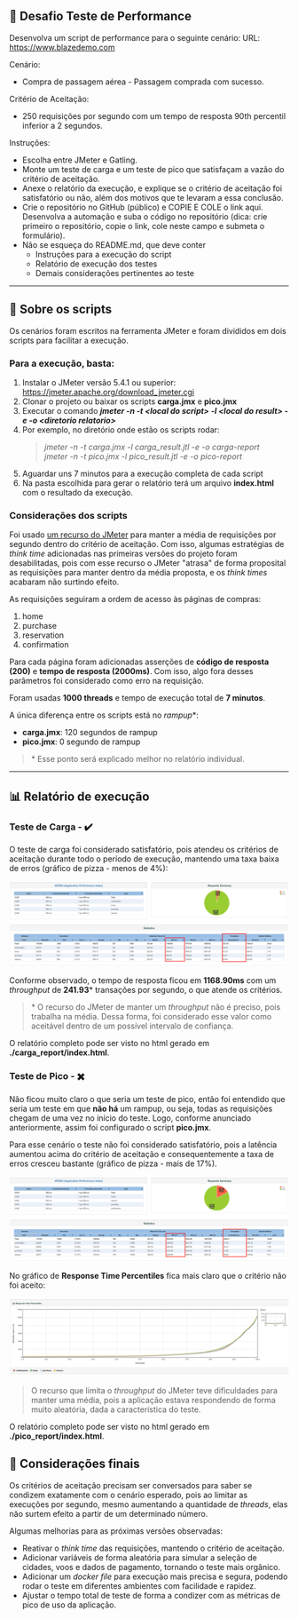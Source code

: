 ## :book: Desafio Teste de Performance

Desenvolva um script de performance para o seguinte cenário:
URL: https://www.blazedemo.com

Cenário:

- Compra de passagem aérea - Passagem comprada com sucesso.

Critério de Aceitação:

- 250 requisições por segundo com um tempo de resposta 90th percentil inferior a 2 segundos.

Instruções:

- Escolha entre JMeter e Gatling.
- Monte um teste de carga e um teste de pico que satisfaçam a vazão do critério de aceitação.
- Anexe o relatório da execução, e explique se o critério de aceitação foi satisfatório ou não, além dos motivos que te levaram a essa conclusão.
- Crie o repositório no GitHub (público) e COPIE E COLE o link aqui. Desenvolva a automação e suba o código no repositório (dica: crie primeiro o repositório, copie o link, cole neste campo e submeta o formulário).
- Não se esqueça do README.md, que deve conter
  - Instruções para a execução do script
  - Relatório de execução dos testes
  - Demais considerações pertinentes ao teste

---

## :microscope: Sobre os scripts

Os cenários foram escritos na ferramenta JMeter e foram divididos em dois scripts para facilitar a execução.

### Para a execução, basta:

1. Instalar o JMeter versão 5.4.1 ou superior: https://jmeter.apache.org/download_jmeter.cgi
1. Clonar o projeto ou baixar os scripts **carga.jmx** e **pico.jmx**
1. Executar o comando _**jmeter -n -t \<local do script> -l \<local do result> -e -o \<diretorio relatorio>**_
1. Por exemplo, no diretório onde estão os scripts rodar:
   > _jmeter -n -t carga.jmx -l carga_result.jtl -e -o carga-report_\
   > _jmeter -n -t pico.jmx -l pico_result.jtl -e -o pico-report_
1. Aguardar uns 7 minutos para a execução completa de cada script
1. Na pasta escolhida para gerar o relatório terá um arquivo **index.html** com o resultado da execução.

### Considerações dos scripts

Foi usado [um recurso do JMeter](https://jmeter.apache.org/api/org/apache/jmeter/timers/ConstantThroughputTimer.html) para manter a média de requisições por segundo dentro do critério de aceitação. Com isso, algumas estratégias de _think time_ adicionadas nas primeiras versões do projeto foram desabilitadas, pois com esse recurso o JMeter "atrasa" de forma proposital as requisições para manter dentro da média proposta, e os _think times_ acabaram não surtindo efeito.

As requisições seguiram a ordem de acesso às páginas de compras:

1. home
1. purchase
1. reservation
1. confirmation

Para cada página foram adicionadas asserções de **código de resposta (200)** e **tempo de resposta (2000ms)**. Com isso, algo fora desses parâmetros foi considerado como erro na requisição.

Foram usadas **1000 threads** e tempo de execução total de **7 minutos**.

A única diferença entre os scripts está no _rampup_\*:

- **carga.jmx**: 120 segundos de rampup
- **pico.jmx**: 0 segundo de rampup

> \* Esse ponto será explicado melhor no relatório individual.

---

## :bar_chart: Relatório de execução

### Teste de Carga - :heavy_check_mark:

O teste de carga foi considerado satisfatório, pois atendeu os critérios de aceitação durante todo o período de execução, mantendo uma taxa baixa de erros (gráfico de pizza - menos de 4%):

![carga](img/carga.png)

Conforme observado, o tempo de resposta ficou em **1168.90ms** com um _throughput_ de **241.93**\* transações por segundo, o que atende os critérios.

> \* O recurso do JMeter de manter um _throughput_ não é preciso, pois trabalha na média. Dessa forma, foi considerado esse valor como aceitável dentro de um possível intervalo de confiança.

O relatório completo pode ser visto no html gerado em **./carga_report/index.html**.

### Teste de Pico - :heavy_multiplication_x:

Não ficou muito claro o que seria um teste de pico, então foi entendido que seria um teste em que **não há** um rampup, ou seja, todas as requisições chegam de uma vez no início do teste. Logo, conforme anunciado anteriormente, assim foi configurado o script **pico.jmx**.

Para esse cenário o teste não foi considerado satisfatório, pois a latência aumentou acima do critério de aceitação e consequentemente a taxa de erros cresceu bastante (gráfico de pizza - mais de 17%).

![pico](img/pico.png)

No gráfico de **Response Time Percentiles** fica mais claro que o critério não foi aceito:

![pico](img/pico_90th.png)

> O recurso que limita o _throughput_ do JMeter teve dificuldades para manter uma média, pois a aplicação estava respondendo de forma muito aleatória, dada a característica do teste.

O relatório completo pode ser visto no html gerado em **./pico_report/index.html**.

## :pencil: Considerações finais

Os critérios de aceitação precisam ser conversados para saber se condizem exatamente com o cenário esperado, pois ao limitar as execuções por segundo, mesmo aumentando a quantidade de _threads_, elas não surtem efeito a partir de um determinado número.

Algumas melhorias para as próximas versões observadas:

- Reativar o _think time_ das requisições, mantendo o critério de aceitação.
- Adicionar variáveis de forma aleatória para simular a seleção de cidades, voos e dados de pagamento, tornando o teste mais orgânico.
- Adicionar um _docker file_ para execução mais precisa e segura, podendo rodar o teste em diferentes ambientes com facilidade e rapidez.
- Ajustar o tempo total de teste de forma a condizer com as métricas de pico de uso da aplicação.

